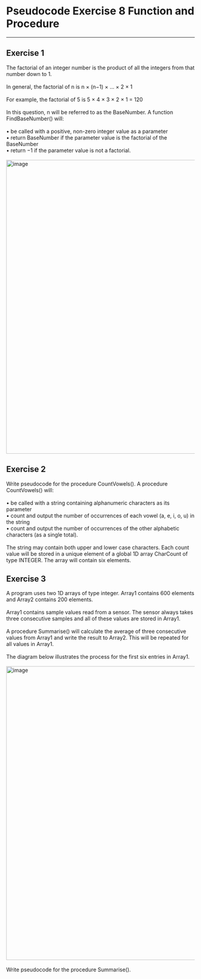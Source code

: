# Pseudocode Exercise 8 Function and Procedure

---

## Exercise 1

The factorial of an integer number is the product of all the integers from that number down to 1. <br /><br/>
In general, the factorial of n is n × (n−1) × ... × 2 × 1 <br /><br/>
For example, the factorial of 5 is 5 × 4 × 3 × 2 × 1 = 120 <br /><br/>
In this question, n will be referred to as the BaseNumber.
A function FindBaseNumber() will: <br /><br/>
• be called with a positive, non-zero integer value as a parameter<br/>
• return BaseNumber if the parameter value is the factorial of the BaseNumber<br/>
• return −1 if the parameter value is not a factorial. <br /><br/>
<img width="785" alt="image" src="https://github.com/user-attachments/assets/d55dcf0f-cd79-4513-8677-53fa01aec962" />


## Exercise 2

Write pseudocode for the procedure CountVowels(). A procedure CountVowels() will: <br /><br/>
  • be called with a string containing alphanumeric characters as its parameter <br />
  • count and output the number of occurrences of each vowel (a, e, i, o, u) in the string <br />
  • count and output the number of occurrences of the other alphabetic characters (as a single total). <br /><br/>
The string may contain both upper and lower case characters.
Each count value will be stored in a unique element of a global 1D array CharCount of type
INTEGER. The array will contain six elements.


    
## Exercise 3

A program uses two 1D arrays of type integer. Array1 contains 600 elements and Array2 contains 200 elements.<br/><br/>
Array1 contains sample values read from a sensor. The sensor always takes three consecutive samples and all of these values are stored in Array1.<br/><br/>
A procedure Summarise() will calculate the average of three consecutive values from Array1 and write the result to Array2. This will be repeated for all values in Array1. <br/><br/>
The diagram below illustrates the process for the first six entries in Array1.<br/><br/>
<img width="785" alt="image" src="https://github.com/user-attachments/assets/2fd1a41b-3f99-412c-a7ec-b76ee3e03b75" /> <br/><br/>
Write pseudocode for the procedure Summarise().




 
